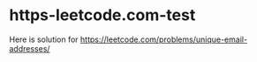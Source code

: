 # https-leetcode.com-test
Here is solution for https://leetcode.com/problems/unique-email-addresses/
